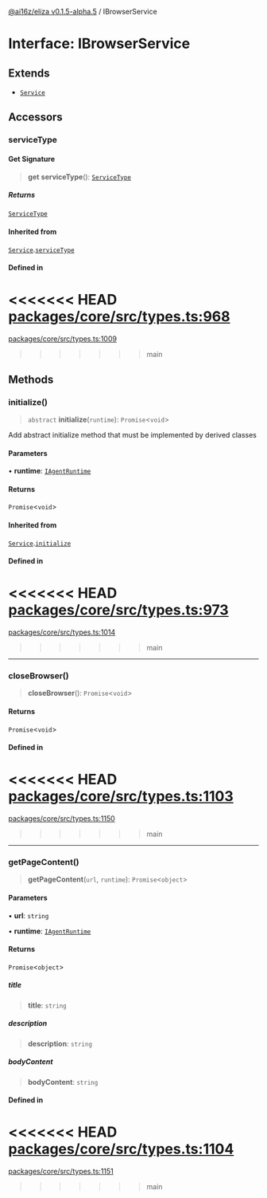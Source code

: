 [@ai16z/eliza v0.1.5-alpha.5](../index.md) / IBrowserService

# Interface: IBrowserService

## Extends

- [`Service`](../classes/Service.md)

## Accessors

### serviceType

#### Get Signature

> **get** **serviceType**(): [`ServiceType`](../enumerations/ServiceType.md)

##### Returns

[`ServiceType`](../enumerations/ServiceType.md)

#### Inherited from

[`Service`](../classes/Service.md).[`serviceType`](../classes/Service.md#serviceType-1)

#### Defined in

<<<<<<< HEAD
[packages/core/src/types.ts:968](https://github.com/konstantine25b/eliza/blob/main/packages/core/src/types.ts#L968)
=======
[packages/core/src/types.ts:1009](https://github.com/ai16z/eliza/blob/main/packages/core/src/types.ts#L1009)
>>>>>>> main

## Methods

### initialize()

> `abstract` **initialize**(`runtime`): `Promise`\<`void`\>

Add abstract initialize method that must be implemented by derived classes

#### Parameters

• **runtime**: [`IAgentRuntime`](IAgentRuntime.md)

#### Returns

`Promise`\<`void`\>

#### Inherited from

[`Service`](../classes/Service.md).[`initialize`](../classes/Service.md#initialize)

#### Defined in

<<<<<<< HEAD
[packages/core/src/types.ts:973](https://github.com/konstantine25b/eliza/blob/main/packages/core/src/types.ts#L973)
=======
[packages/core/src/types.ts:1014](https://github.com/ai16z/eliza/blob/main/packages/core/src/types.ts#L1014)
>>>>>>> main

***

### closeBrowser()

> **closeBrowser**(): `Promise`\<`void`\>

#### Returns

`Promise`\<`void`\>

#### Defined in

<<<<<<< HEAD
[packages/core/src/types.ts:1103](https://github.com/konstantine25b/eliza/blob/main/packages/core/src/types.ts#L1103)
=======
[packages/core/src/types.ts:1150](https://github.com/ai16z/eliza/blob/main/packages/core/src/types.ts#L1150)
>>>>>>> main

***

### getPageContent()

> **getPageContent**(`url`, `runtime`): `Promise`\<`object`\>

#### Parameters

• **url**: `string`

• **runtime**: [`IAgentRuntime`](IAgentRuntime.md)

#### Returns

`Promise`\<`object`\>

##### title

> **title**: `string`

##### description

> **description**: `string`

##### bodyContent

> **bodyContent**: `string`

#### Defined in

<<<<<<< HEAD
[packages/core/src/types.ts:1104](https://github.com/konstantine25b/eliza/blob/main/packages/core/src/types.ts#L1104)
=======
[packages/core/src/types.ts:1151](https://github.com/ai16z/eliza/blob/main/packages/core/src/types.ts#L1151)
>>>>>>> main

